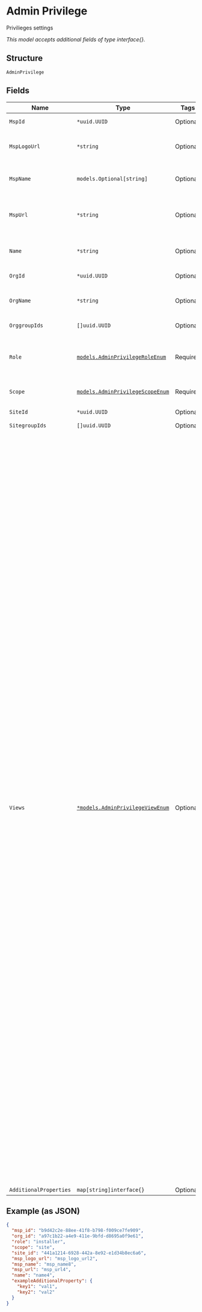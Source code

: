 
# Admin Privilege

Privilieges settings

*This model accepts additional fields of type interface{}.*

## Structure

`AdminPrivilege`

## Fields

| Name | Type | Tags | Description |
|  --- | --- | --- | --- |
| `MspId` | `*uuid.UUID` | Optional | required if `scope`==`msp` |
| `MspLogoUrl` | `*string` | Optional | logo of the MSP (if the MSP belongs to an Advanced tier) |
| `MspName` | `models.Optional[string]` | Optional | name of the MSP (if the org belongs to an MSP) |
| `MspUrl` | `*string` | Optional | custom url of the MSP (if the MSP belongs to an Advanced tier) |
| `Name` | `*string` | Optional | name of the org/site/MSP depending on object scope |
| `OrgId` | `*uuid.UUID` | Optional | required if `scope`==`org` |
| `OrgName` | `*string` | Optional | name of the org (for a site belonging to org) |
| `OrggroupIds` | `[]uuid.UUID` | Optional | if `scope`==`orggroup` |
| `Role` | [`models.AdminPrivilegeRoleEnum`](../../doc/models/admin-privilege-role-enum.md) | Required | access permissions. enum: `admin`, `helpdesk`, `installer`, `read`, `write` |
| `Scope` | [`models.AdminPrivilegeScopeEnum`](../../doc/models/admin-privilege-scope-enum.md) | Required | enum: `msp`, `org`, `orggroup`, `site`, `sitegroup` |
| `SiteId` | `*uuid.UUID` | Optional | required if `scope`==`site` |
| `SitegroupIds` | `[]uuid.UUID` | Optional | - |
| `Views` | [`*models.AdminPrivilegeViewEnum`](../../doc/models/admin-privilege-view-enum.md) | Optional | Custom roles restrict Org users to specific UI views. This is useful for limiting UI access of Org users.<br><br>You can invite a new user or update existing users in your Org to this custom role. For this, specify view along with role when assigning privileges.<br><br>Below are the list of supported UI views. Note that this is UI only feature<br>Custom roles restrict Org users to specific UI views. This is useful for limiting UI access of Org users.<br><br>You can invite a new user or update existing users in your Org to this custom role. For this, specify `view` along with `role` when assigning privileges.<br><br>Below are the list of supported UI views. Note that this is UI only feature<br><br>\| UI View \| Required Role \| Description \|<br>\| --- \| --- \| --- \|<br>\| `reporting` \| `read` \| full access to all analytics tools \|<br>\| `marketing` \| `read` \| can view analytics and location maps \|<br>\| `super_observer` \| `read` \| can view all the organization except the subscription page \|<br>\| `location` \| `write` \| can view and manage location maps, can view analytics \|<br>\| `security` \| `write` \| can view and manage site labels, policies and security \|<br>\| `switch_admin` \| `helpdesk` \| can view and manage Switch ports, can view wired clients \|<br>\| `mxedge_admin` \| `admin` \| can view and manage Mist edges and Mist tunnels \|<br>\| `lobby_admin` \| `admin` \| full access to Org and Site Pre-shared keys \| |
| `AdditionalProperties` | `map[string]interface{}` | Optional | - |

## Example (as JSON)

```json
{
  "msp_id": "b9d42c2e-88ee-41f8-b798-f009ce7fe909",
  "org_id": "a97c1b22-a4e9-411e-9bfd-d8695a0f9e61",
  "role": "installer",
  "scope": "site",
  "site_id": "441a1214-6928-442a-8e92-e1d34b8ec6a6",
  "msp_logo_url": "msp_logo_url2",
  "msp_name": "msp_name8",
  "msp_url": "msp_url4",
  "name": "name4",
  "exampleAdditionalProperty": {
    "key1": "val1",
    "key2": "val2"
  }
}
```

